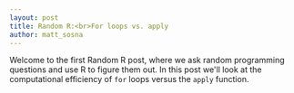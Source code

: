 ```yaml
---
layout: post
title: Random R:<br>For loops vs. apply
author: matt_sosna
---
```

Welcome to the first Random R post, where we ask random programming questions and use R to figure them out. In this post we'll look at the computational efficiency of `for` loops versus the `apply` function.
